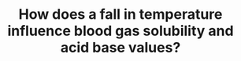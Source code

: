 ---
title: "How does a fall in temperature influence blood gas solubility and acid base values?"
entityType: SAQ
exam: PEX
college: ANZCA
year: 1999
sitting: B
question: 1
passRate: 28
EC_expectedDomains:
- "Candidates need to remember that this is primarily an examination of physical and physiological principles, often in the context of patient management, rather than of pathophysiology."
EC_extraCredit:
- "Effects of temperature on haemoglobin/oxygen affinity were also mentioned, and were generally well understood by candidates."
EC_errorsCommon:
- "There was considerable confusion about the basic physical principles involved, in particular concerning Henry's Law."
- "Decreased temperature also affects pH, which was generally overlooked by candidates when attempting to apply the Henderson-Hasselbach equation to explain this effect."
- "Alpha-stat and pH-stat strategies of blood gas interpretation were again often misunderstood."
resources:
- "Refer to Nunn, Blitt & Hines, and Scurr & Feldman."
---